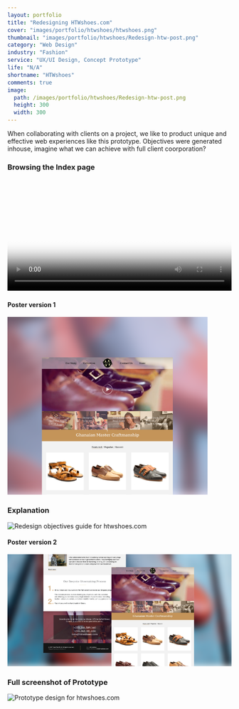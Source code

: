 ```yaml
---
layout: portfolio
title: "Redesigning HTWshoes.com"
cover: "images/portfolio/htwshoes/htwshoes.png"
thumbnail: "images/portfolio/htwshoes/Redesign-htw-post.png"
category: "Web Design"
industry: "Fashion"
service: "UX/UI Design, Concept Prototype"
life: "N/A"
shortname: "HTWshoes"
comments: true
image:
  path: /images/portfolio/htwshoes/Redesign-htw-post.png
  height: 300
  width: 300
---
```


When collaborating with clients on a project, we like to product unique and
effective web experiences like this prototype. Objectives were generated inhouse,
imagine what we can achieve with full client coorporation?

### Browsing the Index page

<video width="100%" controls preload src="/images/portfolio/htwshoes/htwshoes.com.mp4"
poster="/images/portfolio/htwshoes/Redesign-htw-post.png">
Your browser does not support the video tag.
</video>

#### Poster version 1
![Prototype poster for htwshoes.com](/images/portfolio/htwshoes/htwshoes.com.img.post.mobile.png)

### Explanation

![Redesign objectives guide for htwshoes.com](/images/portfolio/htwshoes/htwshoes.com.png)

#### Poster version 2

![Prototype poster for htwshoes.com](/images/portfolio/htwshoes/htwshoes.com.img.post.png)

### Full screenshot of Prototype

![Prototype design for htwshoes.com](/images/portfolio/htwshoes/Redesign-of-Index-Page.png)
